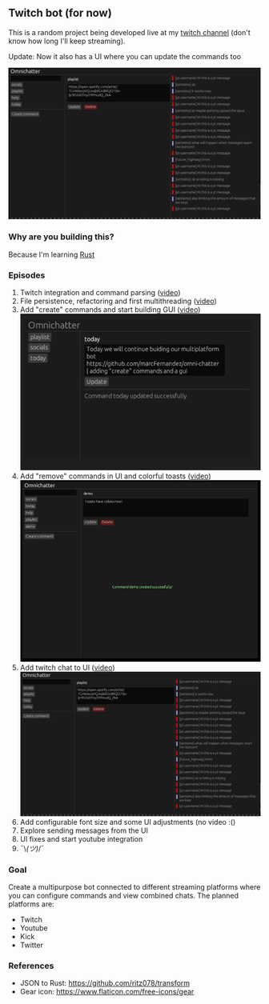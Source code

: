 ## Twitch bot (for now)

This is a random project being developed live at my [twitch channel](https://twitch.tv/zartisimo) (don't know
how long I'll keep streaming).

Update: Now it also has a UI where you can update the commands too

![Third version of GUI](images/gui_v2.png)

### Why are you building this?

Because I'm learning [Rust](https://www.rust-lang.org/)

### Episodes

1. Twitch integration and command parsing ([video](https://www.twitch.tv/videos/2014622800))
2. File persistence, refactoring and first multithreading ([video](https://www.twitch.tv/videos/2016632984))
3. Add "create" commands and start building GUI ([video](https://www.twitch.tv/videos/2018412068))
    ![First version of GUI](images/gui_v0.png)
4. Add "remove" commands in UI and colorful toasts ([video](https://www.twitch.tv/videos/2020135440))
    ![Second version of GUI](images/gui_v1.png)
5. Add twitch chat to UI ([video](https://www.twitch.tv/videos/2022171772))
    ![Third version of GUI](images/gui_v2.png)
6. Add configurable font size and some UI adjustments (no video :()
7. Explore sending messages from the UI
8. UI fixes and start youtube integration
9. ¯\\_(ツ)_/¯

### Goal

Create a multipurpose bot connected to different streaming platforms where you can configure commands
and view combined chats. The planned platforms are:

- Twitch
- Youtube
- Kick
- Twitter

### References

- JSON to Rust: https://github.com/ritz078/transform
- Gear icon: https://www.flaticon.com/free-icons/gear
